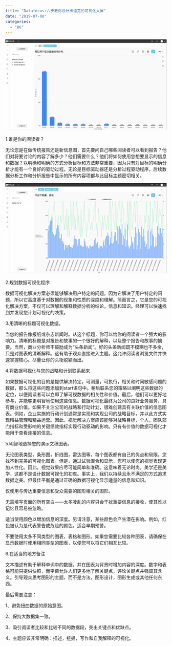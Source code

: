 ```yaml
---
title: "Datafocus:六步教你设计出漂亮的可视化大屏"
date: "2019-07-08"
categories: 
  - "06"
---
```


![](images/word-image-131.png)

1.谁是你的阅读者？

无论您是在做传统报告还是新信息图，首先要问自己哪些阅读者可以看到报告？他们对将要讨论的内容了解多少？他们需要什么？他们将如何使用您想要显示的信息和数据？以明确和明确的方式分析目标和方法非常重要，因为只有对目标的明确分析才能有一个良好的驱动过程。无论是目标驱动器还是分析过程驱动程序，后续数据分析工作和分析报告中显示的所有内容项都与此目标主题密切相关。

![](images/word-image-135.png)

2.规划数据可视化程序

数据可视化解决方案必须能够解决用户特定的问题。因为它解决了用户特定的问题，所以它高度基于对数据的现象和性质的深度和理解。简而言之，它是您的可视化解决方案，不仅可以理解和解释数据分析的结论，信息和知识。经理可以快速找到并发现您计划可视化的决策。

3.用清晰的标题可视化数据。

当您的报告像报纸或杂志新闻时。从这个标题，你可以给你的阅读者一个强大的影响力。清晰的标题是对报告和故事的一个很好的解释，以及整个报告和故事的摘要。当然，商业分析师不鼓励成为“头条新闻”。好的头条新闻既不模糊也不多余，只是对图表的清晰解释。这有助于观众直接进入主题。这允许阅读者浏览文件并快速掌握核心。尽量让你的头衔脱颖而出。

4.将数据可视化与您的战略和计划联系起来

如果数据可视化的目的是提供解决特定，可测量，可执行，相关和时间敏感问题的数据，那么将这些问题添加到start语句中。稍后联系您的策略以阐明这些数据的定位，以便阅读者可以立即了解可视数据的相关性和价值。最后，他们可以更好地参与，并能够更明智地使用这些信息。数据可视化最终为公司的良好业务服务，具有商业价值。如果不关注公司的战略和行动计划，很难创建具有关联价值的信息图表。例如，企业实施的行动计划通常是实现和实现公司的战略目标，并以此方式实现精益管理和精益运营。因此，视觉解决方案应该能够对战略目标，个人，团队部门指标和受影响的关键绩效指标实现行动驱动的影响。只有有价值的数据可视化才能用于查看连接的信息。

5.明智地选择您的演示文稿图表。

无论图表类型，条形图，折线图，雷达图等，每个图表都有自己的优点和局限。您找不到完美的可视化图表。但是，通过试验混合和显示，您可以使您的视觉表现更加人性化。因此，视觉效果应尽可能简单和准确。这意味着无论时尚，美学还是美学，这都不是设计数据可视化的初衷。事实上，我们以持续且永不满足的方式追求数据之美。但最佳平衡是通过正确的数据可视化显示适量的信息和知识。

仅使用与传达重要信息和受众需要的图形相关的图形。

无需填写页面的所有空白——太多凌乱的内容只会干扰重要信息的接收，使其难以记忆且容易被忽略。

适当使用颜色以增加信息的深度。另请注意，某些颜色会产生潜在影响。例如，红色被认为是代表警告或危险的颜色。适合早期预警。

不要使用太多不同类型的图表，表格和图形。如果您需要比较各种图表，请确保在显示数据时使用相同类型的图表，以便您可以将它们相互比较。

6.在适当的地方备注

文本描述有助于解释单词中的数据，并在图表为背景时增加内容的深度。数字和表格可能只提供快照，而字幕允许人们更多地了解关键点，评论关键点并强调其含义。引导观众思考图形的主题，而不是方法，图形设计，图形生成或其他任何东西。

最后需要注意：

1、避免扭曲数据的原始意图。

2、保持大数据集一致。

3、吸引阅读者比较和比较不同的数据段，突出关键点和优缺点。

4、主题应该非常明确：描述，挖掘，写作和自我解释的可视化。
